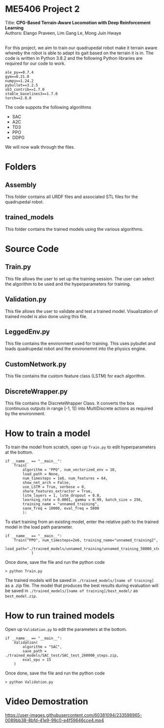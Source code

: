 # ME5406 Project 2
Title: **CPG-Based Terrain-Aware Locomotion with Deep Reinforcement Learning**
<br>Authors: Elango Praveen, Lim Gang Le, Mong Juin Hwaye

<br>For this project, we aim to train our quadrupedal robot make it terrain aware whereby the robot is able to adapt its gait based on the terrain it is in. The code is written in Python 3.8.2 and the following Python libraries are required for our code to work.

    ale_py==0.7.4
    gym==0.21.0
    numpy==1.24.2
    pybullet==3.2.5
    sb3_contrib==1.7.0
    stable_baselines3==1.7.0
    torch==2.0.0
    

The code suppots the following algorithms
- SAC
- A2C
- TD3
- PPO
- DDPG

We will now walk through the files.<br>
# Folders
## Assembly
This folder contains all URDF files and associated STL files for the quadrupedal robot.
## trained_models
This folder contains the trained models using the various algorithms.
# Source Code
## Train.py
This file allows the user to set up the training session. The user can select the algorithm to be used and the hyperparameters for training.
## Validation.py
This file allows the user to validate and test a trained model. Visualization of trained model is also done using this file.
## LeggedEnv.py
This file contains the environment used for training. This uses pybullet and loads quadrupedal robot and the environemnt into the physics engine. 
## CustomNetwork.py
This file contains the custom  feature class (LSTM) for each algorithm.
## DiscreteWrapper.py
This file contains the DiscreteWrapper Class. It converts the box (continuous outputs in range [-1, 1]) into MultiDiscrete actions as required by the environment.

# How to train a model
To train the model from scratch, open up `Train.py` to edit hyperparameters at the bottom.<br>

    if __name__ == "__main__":
        Train(
            algorithm = "PPO", num_vectorized_env = 10,
            load_path = None,
            num_timesteps = 1e6, num_features = 64,
            show_net_arch = False,
            use_LSTM = True, verbose = 0, 
            share_features_extractor = True,
            lstm_layers = 1, lstm_dropout = 0.0,
            learning_rate = 0.0001, gamma = 0.99, batch_size = 256,
            training_name = "unnamed_training", 
            save_freq = 10000, eval_freq = 5000
            ):

To start training from an existing model,  enter the relative path to the trained model in the load path parameter.<br>

    if __name__ == "__main__":
        Train("PPO", num_timesteps=2e6, training_name="unnamed_training2", 
                load_path="./trained_models/unnamed_training/unnamed_training_50000_steps.zip"
                )

Once done, save the file and run the python code <br>

    > python Train.py

The trained models will be saved in `./trained_models/[name of training]` as a .zip file. The model that produces the best results during evaluation will be saved in `./trained_models/[name of training]/best_model/` as `best_model.zip`.

# How to run trained models
Open up `Validation.py` to edit the parameters at the bottom.<br>

    if __name__ == "__main__":
        Validation(
            algorithm = "SAC", 
            save_path = ./trained_models/SAC_test/SAC_test_260000_steps.zip, 
            eval_eps = 15
        )

Once done, save the file and run the python code <br>

    > python Validation.py

# Video Demostration

https://user-images.githubusercontent.com/60381094/233598965-0089bb38-8bfd-41e9-99c0-e4f59646cce4.mp4

